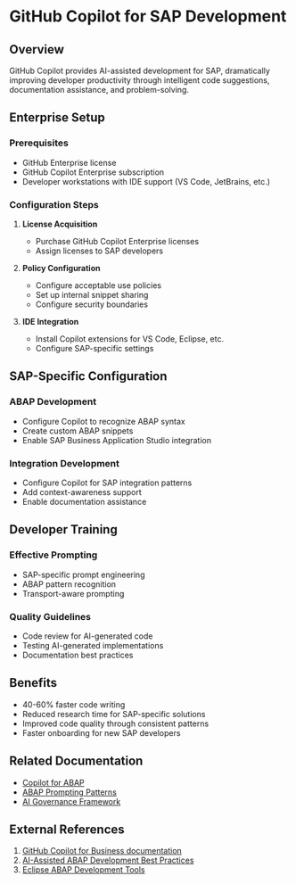 # GitHub Copilot for SAP Development

## Overview

GitHub Copilot provides AI-assisted development for SAP, dramatically improving developer productivity through intelligent code suggestions, documentation assistance, and problem-solving.

## Enterprise Setup

### Prerequisites

- GitHub Enterprise license
- GitHub Copilot Enterprise subscription
- Developer workstations with IDE support (VS Code, JetBrains, etc.)

### Configuration Steps

1. **License Acquisition**
   - Purchase GitHub Copilot Enterprise licenses
   - Assign licenses to SAP developers

2. **Policy Configuration**
   - Configure acceptable use policies
   - Set up internal snippet sharing
   - Configure security boundaries

3. **IDE Integration**
   - Install Copilot extensions for VS Code, Eclipse, etc.
   - Configure SAP-specific settings

## SAP-Specific Configuration

### ABAP Development

- Configure Copilot to recognize ABAP syntax
- Create custom ABAP snippets
- Enable SAP Business Application Studio integration

### Integration Development

- Configure Copilot for SAP integration patterns
- Add context-awareness support
- Enable documentation assistance

## Developer Training

### Effective Prompting

- SAP-specific prompt engineering
- ABAP pattern recognition
- Transport-aware prompting

### Quality Guidelines

- Code review for AI-generated code
- Testing AI-generated implementations
- Documentation best practices

## Benefits

- 40-60% faster code writing
- Reduced research time for SAP-specific solutions
- Improved code quality through consistent patterns
- Faster onboarding for new SAP developers

## Related Documentation

- [Copilot for ABAP](../development/copilot-for-abap.md)
- [ABAP Prompting Patterns](../../examples/copilot-prompts/abap-patterns.md)
- [AI Governance Framework](../security/ai-governance-framework.md)

## External References

1. [GitHub Copilot for Business documentation](https://docs.github.com/en/copilot/overview-of-github-copilot/about-github-copilot-for-business)
2. [AI-Assisted ABAP Development Best Practices](https://developers.sap.com/tutorials/abap-environment-a4c-inbound-communication.html)
3. [Eclipse ABAP Development Tools](https://tools.hana.ondemand.com/#abap) 
